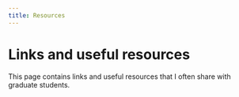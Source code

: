 ```yaml
---
title: Resources
---
```


# Links and useful resources

This page contains links and useful resources that I often share with graduate
students.
